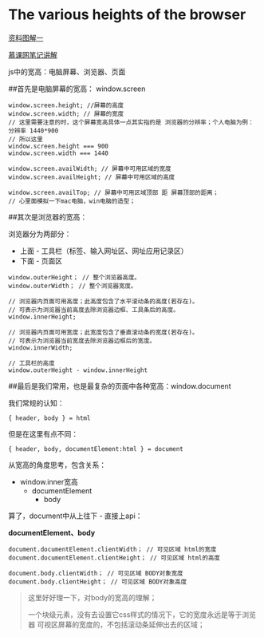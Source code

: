 # The various heights of the browser

[资料图解一](http://www.cnblogs.com/polk6/p/5051935.html)

[慕课网笔记讲解](http://www.imooc.com/article/14516)

js中的宽高：电脑屏幕、浏览器、页面

##首先是电脑屏幕的宽高：  window.screen

```
window.screen.height; //屏幕的高度
window.screen.width; // 屏幕的宽度
// 这里需要注意的时，这个屏幕宽高具体一点其实指的是 浏览器的分辨率；个人电脑为例：分辨率 1440*900
// 所以这里
window.screen.height === 900
window.screen.width === 1440
```

```
window.screen.availWidth; // 屏幕中可用区域的宽度
window.screen.availHeight; // 屏幕中可用区域的高度

window.screen.availTop; // 屏幕中可用区域顶部 距 屏幕顶部的距离；
// 心里面模拟一下mac电脑，win电脑的造型；
```



##其次是浏览器的宽高：

浏览器分为两部分：

- 上面 - 工具栏（标签、输入网址区、网址应用记录区）
- 下面 - 页面区

```
window.outerHeight； // 整个浏览器高度。
window.outerWidth； // 整个浏览器宽度。
```

```
// 浏览器内页面可用高度；此高度包含了水平滚动条的高度(若存在)。
// 可表示为浏览器当前高度去除浏览器边框、工具条后的高度。
window.innerHeight;

// 浏览器内页面可用宽度；此宽度包含了垂直滚动条的宽度(若存在)。
// 可表示为浏览器当前宽度去除浏览器边框后的宽度。
window.innerWidth;
```

```
// 工具栏的高度
window.outerHeight - window.innerHeight
```



##最后是我们常用，也是最复杂的页面中各种宽高：window.document

我们常规的认知：

```
{ header, body } = html 
```

但是在这里有点不同：

```
{ header, body, documentElement:html } = document
```



从宽高的角度思考，包含关系：

- window.inner宽高
  - documentElement
    - body



算了，document中从上往下 - 直接上api：

**documentElement、body**

```
document.documentElement.clientWidth； // 可见区域 html的宽度
document.documentElement.clientHeight； // 可见区域 html的高度
```

```
document.body.clientWidth； // 可见区域 BODY对象宽度
document.body.clientHeight； // 可见区域 BODY对象高度
```



> 这里好好理一下，对body的宽高的理解；
>
> 一个块级元素，没有去设置它css样式的情况下，它的宽度永远是等于浏览器 可视区屏幕的宽度的，不包括滚动条延伸出去的区域；

